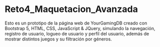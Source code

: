 # Reto4_Maquetacion_Avanzada

Esto es un prototipo de la página web de YourGamingDB creado con Bootstrap 5, HTML, CSS, JavaScript & JQuery, simulando la navegación, registro de usuario, logueo de usuario y perfil del usuario, además de mostrar distintos juegos y su filtración por géneros.

